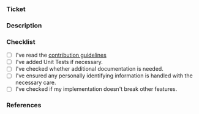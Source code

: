 ### Ticket
<!-- Ticket, issue or anything else that 1. describes the feature and 2. proves its need. -->

### Description
<!-- You can 1. describe what this pull request implements, 2. give an overview of the proposed solution, 3. add any further comments you might find important, such as why something is missing; whether there are dependencies for this to be merged. Feel free also to add demos (screenshots, videos) if you find that useful. -->

### Checklist
<!-- Tick with "x" the boxes that apply. You can also fill these out after creating the PR. -->
* [ ] I've read the [contribution guidelines](CONTRIBUTING.md)
* [ ] I've added Unit Tests if necessary.
* [ ] I've checked whether additional documentation is needed.
* [ ] I've ensured any personally identifying information is handled with the necessary care.
* [ ] I've checked if my implementation doesn't break other features.

### References
<!-- Does this ticket relate, fix or affects any other? -->
